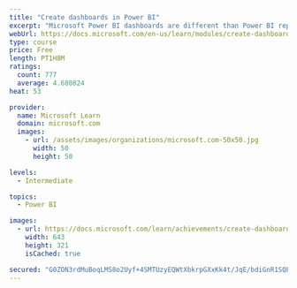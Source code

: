 ```yaml
---
title: "Create dashboards in Power BI"
excerpt: "Microsoft Power BI dashboards are different than Power BI reports. Dashboards allow report consumers to create a single artifact of directed data that is personalized just for them.  Dashboards can be comprised of pinned visuals that are taken from different reports. Where a Power BI report uses data from a single dataset, a Power BI dashboard can contain visuals from different datasets."
webUrl: https://docs.microsoft.com/en-us/learn/modules/create-dashboards-power-bi/
type: course
price: Free
length: PT1H8M
ratings:
  count: 777
  average: 4.680824
heat: 53

provider:
  name: Microsoft Learn
  domain: microsoft.com
  images:
    - url: /assets/images/organizations/microsoft.com-50x50.jpg
      width: 50
      height: 50

levels:
  - Intermediate

topics:
  - Power BI

images:
  - url: https://docs.microsoft.com/learn/achievements/create-dashboards-power-bi-social.png
    width: 643
    height: 321
    isCached: true

secured: "G0ZON3rdMuBoqLMS8o2Uyf+4SMTUzyEQWtXbkrpGXxKk4t/JqE/bdiGnR1SQP3VTcPq1TP1zKA/cqT0g4XOvRNkir+GOg5gVsnuqZKI8KsSU/k+/YN5XHyVx2vs9JUdlqsiu6ROjbdO9Xcl3Ses5ma0iRKdNU5BtdmrR9EE8TXuGm5qBE1vPKVw94cHSp2uVyNVjEYVawG3YenW/r1CloLFGcAQ1Z6bM4ysoTpRuvnqC3dWG77f8Sb7ejwgErSJVi6HZcZsxWYmYW1R58b5Gr4+YFcRMTsWvxpW0g1v/QvhgcJwu2hrOUMEMK1Ka+eyqyK7qytsrNQbiUUqeaTucsSSdbEmGtZacmWijez0nGJfOG4a28Mywp389rmzXbnUK31f7L2+9lLxV5PtghMr5HvgxwLvRfRvcy+ucbqqeNH0=;GEa8KM43zYAs55zcEBkWBg=="
---
```


